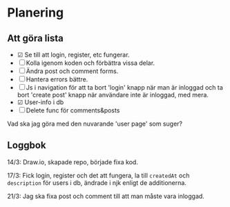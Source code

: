 # Planering

## Att göra lista
- &#9745; Se till att login, register, etc fungerar. 
- &#9744; Kolla igenom koden och förbättra vissa delar.
- &#9744; Ändra post och comment forms.
- &#9744; Hantera errors bättre. 
- &#9744; Js i navigation för att ta bort 'login' knapp när man är inloggad och ta bort 'create post' knapp när användare inte är inloggad, med mera. 
- &#9745; User-info i db
- &#9744; Delete func för comments&posts

Vad ska jag göra med den nuvarande 'user page' som suger?


## Loggbok
14/3: Draw.io, skapade repo, började fixa kod. 

17/3: Fick login, register och det att fungera, la till `createdAt` och `description` för users i db, ändrade i njk enligt de additionerna. 

21/3: Jag ska fixa post och comment till att man måste vara inloggad. 